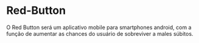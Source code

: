 # Red-Button
O Red Button será um aplicativo mobile para smartphones android, com a função de aumentar as chances do usuário de sobreviver a males súbitos.
